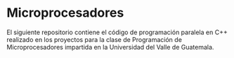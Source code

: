 # Microprocesadores
El siguiente repositorio contiene el código de programación paralela en C++ realizado en los proyectos para la clase de Programación de Microprocesadores impartida en la Universidad del Valle de Guatemala.
